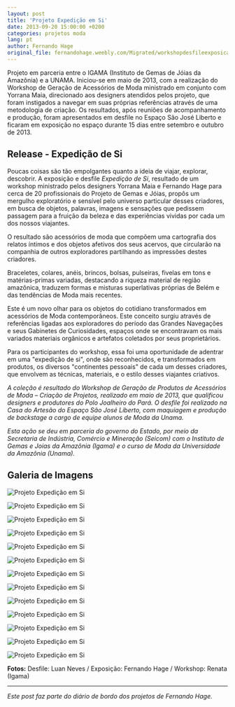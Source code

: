 ```yaml
---
layout: post
title: 'Projeto Expedição em Si'
date: 2013-09-20 15:00:00 +0200
categories: projetos moda
lang: pt
author: Fernando Hage
original_file: fernandohage.weebly.com/Migrated/workshopdesfileexposicao-expedicao-em-si.html
---
```


Projeto em parceria entre o IGAMA (Instituto de Gemas de Jóias da Amazônia) e a UNAMA. Iniciou-se em maio de 2013, com a realização do Workshop de Geração de Acessórios de Moda ministrado em conjunto com Yorrana Maia, direcionado aos designers atendidos pelos projeto, que foram instigados a navegar em suas próprias referências através de uma metodologia de criação. Os resultados, após reuniões de acompanhamento e produção, foram apresentados em desfile no Espaço São José Liberto e ficaram em exposição no espaço durante 15 dias entre setembro e outubro de 2013.

## Release - Expedição de Si

Poucas coisas são tão empolgantes quanto a ideia de viajar, explorar, descobrir. A exposição e desfile *Expedição de Si*, resultado de um workshop ministrado pelos designers Yorrana Maia e Fernando Hage para cerca de 20 profissionais do Projeto de Gemas e Jóias, propôs um mergulho exploratório e sensível pelo universo particular desses criadores, em busca de objetos, palavras, imagens e sensações que pedissem passagem para a fruição da beleza e das experiências vividas por cada um dos nossos viajantes.

O resultado são acessórios de moda que compõem uma cartografia dos relatos íntimos e dos objetos afetivos dos seus acervos, que circularão na companhia de outros exploradores partilhando as impressões destes criadores.

Braceletes, colares, anéis, brincos, bolsas, pulseiras, fivelas em tons e matérias-primas variadas, destacando a riqueza material de região amazônica, traduzem formas e misturas superlativas próprias de Belém e das tendências de Moda mais recentes.

Este é um novo olhar para os objetos do cotidiano transformados em acessórios de Moda contemporâneos. Este conceito surgiu através de referências ligadas aos exploradores do período das Grandes Navegações e seus Gabinetes de Curiosidades, espaços onde se encontravam os mais variados materiais orgânicos e artefatos coletados por seus proprietários.

Para os participantes do workshop, essa foi uma oportunidade de adentrar em uma "expedição de si", onde são reconhecidos, e transformados em produtos, os diversos "continentes pessoais" de cada um desses criadores, que envolvem as técnicas, materiais, e o estilo desses viajantes criativos.

*A coleção é resultado do Workshop de Geração de Produtos de Acessórios de Moda – Criação de Projetos, realizado em maio de 2013, que qualificou designers e produtores do Polo Joalheiro do Pará. O desfile foi realizado na Casa do Artesão do Espaço São José Liberto, com maquiagem e produção de backstage a cargo de equipe alunos de Moda da Unama.*

*Esta ação se deu em parceria do governo do Estado, por meio da Secretaria de Indústria, Comércio e Mineração (Seicom) com o Instituto de Gemas e Joias da Amazônia (Igama) e o curso de Moda da Universidade da Amazônia (Unama).*

## Galeria de Imagens

![Projeto Expedição em Si](/assets/images/projeto-expedicao-em-si-01.jpg)

![Projeto Expedição em Si](/assets/images/projeto-expedicao-em-si-02.jpg)

![Projeto Expedição em Si](/assets/images/projeto-expedicao-em-si-03.jpg)

![Projeto Expedição em Si](/assets/images/projeto-expedicao-em-si-04.jpg)

![Projeto Expedição em Si](/assets/images/projeto-expedicao-em-si-05.jpg)

![Projeto Expedição em Si](/assets/images/projeto-expedicao-em-si-06.jpg)

![Projeto Expedição em Si](/assets/images/projeto-expedicao-em-si-07.jpg)

![Projeto Expedição em Si](/assets/images/projeto-expedicao-em-si-08.jpg)

![Projeto Expedição em Si](/assets/images/projeto-expedicao-em-si-09.jpg)

![Projeto Expedição em Si](/assets/images/projeto-expedicao-em-si-10.jpg)

![Projeto Expedição em Si](/assets/images/projeto-expedicao-em-si-11.jpg)

![Projeto Expedição em Si](/assets/images/projeto-expedicao-em-si-12.jpg)

![Projeto Expedição em Si](/assets/images/projeto-expedicao-em-si-13.jpg)

**Fotos:** Desfile: Luan Neves / Exposição: Fernando Hage / Workshop: Renata (Igama)

---

*Este post faz parte do diário de bordo dos projetos de Fernando Hage.*
